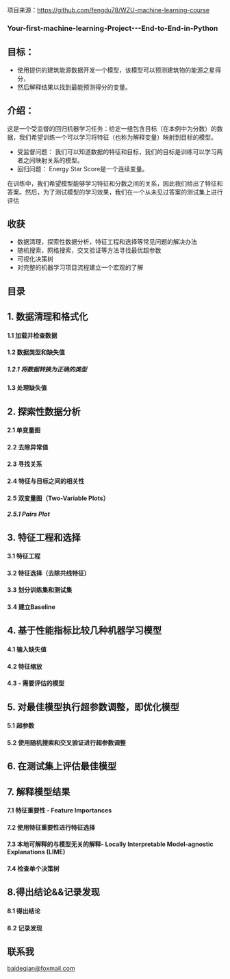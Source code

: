 
项目来源：https://github.com/fengdu78/WZU-machine-learning-course


### Your-first-machine-learning-Project---End-to-End-in-Python


## 目标：

* 使用提供的建筑能源数据开发一个模型，该模型可以预测建筑物的能源之星得分，
* 然后解释结果以找到最能预测得分的变量。

## 介绍：
这是一个受监督的回归机器学习任务：给定一组包含目标（在本例中为分数）的数据，我们希望训练一个可以学习将特征（也称为解释变量）映射到目标的模型。

* 受监督问题： 我们可以知道数据的特征和目标，我们的目标是训练可以学习两者之间映射关系的模型。
* 回归问题： Energy Star Score是一个连续变量。

在训练中，我们希望模型能够学习特征和分数之间的关系，因此我们给出了特征和答案。然后，为了测试模型的学习效果，我们在一个从未见过答案的测试集上进行评估

## 收获
* 数据清理，探索性数据分析，特征工程和选择等常见问题的解决办法
* 随机搜索，网格搜索，交叉验证等方法寻找最优超参数
* 可视化决策树
* 对完整的机器学习项目流程建立一个宏观的了解


## 目录

## 1. 数据清理和格式化
#### 1.1 加载并检查数据
#### 1.2 数据类型和缺失值
##### 1.2.1 将数据转换为正确的类型
#### 1.3 处理缺失值

## 2. 探索性数据分析
#### 2.1 单变量图
#### 2.2 去除异常值
#### 2.3 寻找关系
#### 2.4 特征与目标之间的相关性
#### 2.5 双变量图（Two-Variable Plots）
##### 2.5.1 Pairs Plot

## 3. 特征工程和选择
#### 3.1 特征工程
#### 3.2 特征选择（去除共线特征）
#### 3.3 划分训练集和测试集
#### 3.4 建立Baseline

## 4. 基于性能指标比较几种机器学习模型
#### 4.1 输入缺失值
#### 4.2 特征缩放
#### 4.3 - 需要评估的模型

## 5. 对最佳模型执行超参数调整，即优化模型
#### 5.1 超参数
#### 5.2 使用随机搜索和交叉验证进行超参数调整

## 6. 在测试集上评估最佳模型

## 7. 解释模型结果
#### 7.1 特征重要性 - Feature Importances
#### 7.2 使用特征重要性进行特征选择
#### 7.3 本地可解释的与模型无关的解释- Locally Interpretable Model-agnostic Explanations (LIME)
#### 7.4 检查单个决策树

## 8.得出结论&&记录发现
#### 8.1 得出结论
#### 8.2 记录发现





## 联系我


baideqian@foxmail.com


